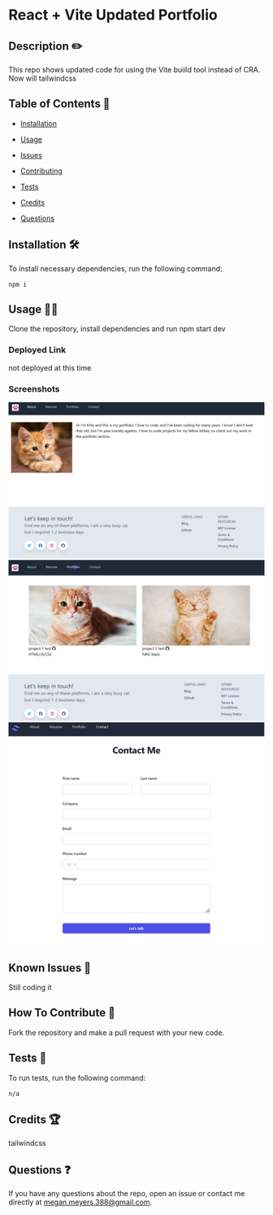 # React + Vite Updated Portfolio 
  
  
  ## Description  ✏️
  
  This repo shows updated code for using the Vite buiild tool instead of CRA. Now will tailwindcss
  
  ## Table of Contents 📖
  
  - [Installation](#installation-🛠️)
  
  - [Usage](#usage-👨‍💻)

  

  - [Issues](#known-issues-🤔)

  - [Contributing](#how-to-contribute-🤝)
  
  - [Tests](#tests-🧪) 

  - [Credits](#credits-🏆)
  
  - [Questions](#questions-❓)
  
  ## Installation 🛠️
  
  To install necessary dependencies, run the following command:
  
  ```
  npm i
  ```
  
  ## Usage 👨‍💻
  
  Clone the repository, install dependencies and run npm start dev

  ### Deployed Link
  not deployed at this time

### Screenshots
![screenshot-1](./src/assets/about.png)
![screenshot-2](./src/assets/portfolio.png)
![screenshot-0](./src/assets/contact.png)




## Known Issues 🤔
Still coding it

## How To Contribute 🤝
  
Fork the repository and make a pull request with your new code.
  
## Tests 🧪
  
To run tests, run the following command:
  
  ```
  n/a
  ```


## Credits 🏆
tailwindcss

 ## Questions ❓
  
If you have any questions about the repo, open an issue or contact me directly at megan.meyers.388@gmail.com. 
  
  